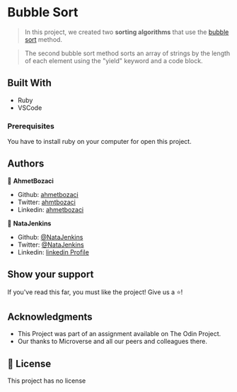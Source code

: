 # Bubble Sort

> In this project, we created two **sorting algorithms** that use the [bubble sort](https://en.wikipedia.org/wiki/Bubble_sort) method.

> The second bubble sort method sorts an array of strings by the length of each element using the "yield" keyword and a code block.

## Built With

- Ruby
- VSCode


### Prerequisites

You have to install ruby on your computer for open this project.

## Authors

👤 **AhmetBozaci**
- Github: [ahmetbozaci ](https://github.com/ahmetbozaci )
- Twitter: [ahmtbozaci](https://twitter.com/ahmtbozaci)
- Linkedin: [ahmetbozaci](https://www.linkedin.com/in/ahmetbozaci/)

👤 **NataJenkins**
- Github: [@NataJenkins](https://github.com/NataJenkins)
- Twitter: [@NataJenkins](https://twitter.com/NataJenkins)
- Linkedin: [linkedin Profile](https://www.linkedin.com/in/natalia-macias-a11a20187/)


## Show your support
If you've read this far, you must like the project! Give us a :star:️!
## Acknowledgments
- This Project was part of an assignment available on The Odin Project.
- Our thanks to Microverse and all our peers and colleagues there.
## :memo: License
This project has no license
